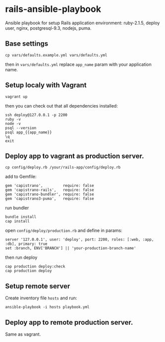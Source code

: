 # rails-ansible-playbook
Ansible playbook for setup Rails application environment: ruby-2.1.5, deploy user, nginx, postgresql-9.3, nodejs, puma.

## Base settings

```
cp vars/defaults.example.yml vars/defaults.yml
```
then in `vars/defaults.yml` replace `app_name` param with your application name.

## Setup localy with Vagrant

```
vagrant up
```

then you can check out that all dependencies installed:

```
ssh deploy@127.0.0.1 -p 2200
ruby -v
node -v
psql --version
psql app_{{app_name}}
\q
exit
```

## Deploy app to vagrant as production server.

```
cp config/deploy.rb /your/rails-app/config/deploy.rb
```

add to Gemfile:

```
gem 'capistrano',         require: false
gem 'capistrano-rails',   require: false
gem 'capistrano-bundler', require: false
gem 'capistrano3-puma',   require: false
```

run bundler

```
bundle install
cap install
```

open `config/deploy/production.rb` and define in  params:

```
server '127.0.0.1', user: 'deploy', port: 2200, roles: [:web, :app, :db], primary: true
set :branch, ENV['BRANCH'] || 'your-production-branch-name'
```

then run deploy

```
cap production deploy:check
cap production deploy
```

## Setup remote server

Create inventory file `hosts` and run: 

```
ansible-playbook -i hosts playbook.yml
```

## Deploy app to remote production server.

Same as vagrant.

